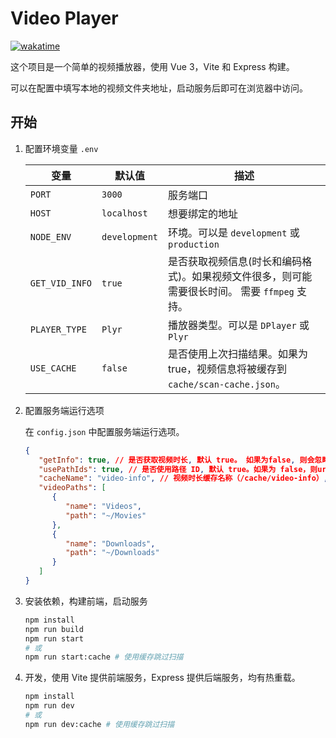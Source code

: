 # Video Player

[![wakatime](https://wakatime.com/badge/user/a70e5791-db6f-4368-aacc-0332a969bb3e/project/a99f84bc-1c1e-4629-aa5a-b06273fa67d9.svg)](https://wakatime.com/badge/user/a70e5791-db6f-4368-aacc-0332a969bb3e/project/a99f84bc-1c1e-4629-aa5a-b06273fa67d9)

这个项目是一个简单的视频播放器，使用 Vue 3，Vite 和 Express 构建。

可以在配置中填写本地的视频文件夹地址，启动服务后即可在浏览器中访问。

## 开始

1. 配置环境变量 `.env`

   | 变量           | 默认值        | 描述                                                                                          |
   | -------------- | ------------- | --------------------------------------------------------------------------------------------- |
   | `PORT`         | `3000`        | 服务端口                                                                                      |
   | `HOST`         | `localhost`   | 想要绑定的地址                                                                                |
   | `NODE_ENV`     | `development` | 环境。可以是 `development` 或 `production`                                                    |
   | `GET_VID_INFO` | `true`        | 是否获取视频信息(时长和编码格式)。如果视频文件很多，则可能需要很长时间。 需要 `ffmpeg` 支持。 |
   | `PLAYER_TYPE`  | `Plyr`        | 播放器类型。可以是 `DPlayer` 或 `Plyr`                                                        |
   | `USE_CACHE`    | `false`       | 是否使用上次扫描结果。如果为 true，视频信息将被缓存到 `cache/scan-cache.json`。               |

2. 配置服务端运行选项

   在 `config.json` 中配置服务端运行选项。

   ```json
   {
      "getInfo": true, // 是否获取视频时长, 默认 true。 如果为false, 则会忽略缓存参数。
      "usePathIds": true, // 是否使用路径 ID, 默认 true。如果为 false，则url会请求相对路径
      "cacheName": "video-info", // 视频时长缓存名称（/cache/video-info）, 不指定则不使用缓存。
      "videoPaths": [
         {
            "name": "Videos",
            "path": "~/Movies"
         },
         {
            "name": "Downloads",
            "path": "~/Downloads"
         }
      ]
   }
   ```

3. 安装依赖，构建前端，启动服务

   ```bash
   npm install
   npm run build
   npm run start
   # 或
   npm run start:cache # 使用缓存跳过扫描
   ```

4. 开发，使用 Vite 提供前端服务，Express 提供后端服务，均有热重载。

   ```bash
   npm install
   npm run dev
   # 或
   npm run dev:cache # 使用缓存跳过扫描
   ```
